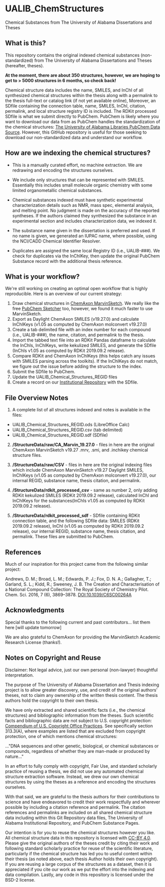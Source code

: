 # UALIB_ChemStructures
Chemical Substances from The University of Alabama Dissertations and Theses

## What is this?
This repository contains the original indexed chemical substances (non-standardized) 
from The University of Alabama Dissertations and Theses (hereafter, theses). 

**At the moment, there are about 350 structures, however, we are hoping to get to > 5000 structures in 6 months, so check back!**

Chemical structure data includes the name, SMILES, and InChI of all synthesized chemical
structures within the thesis along with a permalink to the thesis full-text or 
catalog link (if not yet available online), Moreover, an SDfile containing the connection table, name, 
SMILES, InChI, citation, permalink, and local structure registry ID is included. 
The RDKit processed SDfile is what we submit directly to PubChem. PubChem is likely where you want to download our 
data from as PubChem handles the standardization of the chemical structures:
[The University of Alabama Libraries PubChem Data Source](https://pubchem.ncbi.nlm.nih.gov/source/15645).
However, this GitHub repository is useful for those seeking to download our non-standardized data
and understand our workflow.

## How are we indexing the chemical structures?

* This is a manually curated effort, no machine extraction. 
We are redrawing and encoding the structures ourselves.

* We include only structures that can be represented with SMILES. 
Essentially this includes small molecule organic chemistry with some
limited organometallic chemical substances.

* Chemical substances indexed must have synthetic experimental characterization
details such as NMR, mass spec, elemental analysis, and melting point. 
No judgment is made on the accuracy of the reported syntheses. 
If the authors claimed they synthesized the substance in an experimental section and
includes characterization data, we indexed it. 

* The substance name given in the dissertation is preferred and used. 
If no name is given, we generated an IUPAC name, where possible, using the NCI/CADD
Chemical Identifier Resolver.

* Duplicates are assigned the same local Registry ID (i.e., UALIB-###). We check 
for duplicates via the InChIKey, then update the original PubChem Substance record 
with the additional thesis reference.

## What is your workflow? 

We're still working on creating an optimal open workflow that is highly reproducible. Here is an overview of our current strategy:

1. Draw chemical structures in [ChemAxon MarvinSketch](https://chemaxon.com/products/marvin). We really like the free [PubChem Sketcher](https://pubchem.ncbi.nlm.nih.gov/edit3/index.html) too, however, we found it much faster to use MarvinSketch.
2. Export as Daylight ChemAxon SMILES (v19.27.0) and calculate InChIKeys (v1.05 as computed by ChemAxon molconvert v19.27.0)
3. Create a tab delimited file with an index number for each compound (i.e., UALIB-###), 
the name, citation, and permalink to the thesis. 
4. Import the tabbed text file into an RDKit Pandas dataframe to calculate the 
InChIs, InChIKeys, write kekulized SMILES, and generate the SDfile (InChIs v1.05 as computed by RDKit 2019.09.2 release).
5. Compare RDKit and ChemAxon InChIKeys (this helps catch any issues with SMILES parsing across the toolkits). If the InChIKeys do not match, we figure out the issue before adding the structure to the index.
6. Submit the SDfile to PubChem.
7. Update the UALIB_Chemical_Structures_REGID files
8. Create a record on our [Institutional Repository](https://ir.ua.edu/) with the SDfile.

## File Overview Notes

1. A complete list of all structures indexed and notes is available in the files:

 * UALIB_Chemical_Structures_REGID.ods (LibreOffice Calc)
 * UALIB_Chemical_Structures_REGID.csv (tab delimited)
 * UALIB_Chemical_Structures_REGID.sdf (SDfile)

2. **/StructureData/raw/CA_Marvin_19.27.0** - files in here are the original ChemAxon 
MarvinSketch v19.27 .mrv, .smi, and .inchikey chemical structure files.

2. **/StructureData/raw/CSV** - files in here are the original indexing files which
include ChemAxon MarvinSketch v19.27 Daylight SMILES, InChIKeys (v1.05 as computed by ChemAxon molconvert v19.27.0), our internal REGID, substance name, thesis citation, and permalink.

3. **/StructureData/rdkit_processed_csv** - same as number 2, only adding RDKit kekulized SMILES (RDKit 2019.09.2 release), calculated InChI and InChIKeys for the substances(InChIs v1.05 as computed by RDKit 2019.09.2 release). 

4. **/StructureData/rdkit_processed_sdf** - SDfile containing RDKit connection table, and 
the following SDfile data: SMILES (RDKit 2019.09.2 release), InChI (v1.05 as computed by RDKit 2019.09.2 release), our internal REGID, substance name, thesis citation, and permalink. These files are submitted to PubChem.

## References

Much of our inspiration for this project came from the following similar project:

Andrews, D. M.; Broad, L. M.; Edwards, P. J.; Fox, D. N. A.; Gallagher, T.;
Garland, S. L.; Kidd, R.; Sweeney, J. B. The Creation and Characterisation of 
a National Compound Collection: The Royal Society of Chemistry Pilot. Chem. Sci. 2016,
7 (6), 3869–3878. [DOI:10.1039/C6SC00264A](https://doi.org/10.1039/C6SC00264A)

## Acknowledgments

Special thanks to the following current and past contributors... list them here [will update
tomorrow]

We are also grateful to ChemAxon for providing the MarvinSketch Academic Research License (thanks!). 

## Notes on Copyright and Reuse

Disclaimer: Not legal advice, just our own personal (non-lawyer) thoughtful 
interpretation.

The purpose of The University of Alabama Dissertation and Thesis indexing project 
is to allow greater discovery, use, and credit of the original authors' theses, 
not to claim any ownership of the written thesis content. The thesis authors hold the 
copyright to their own thesis.

We have only extracted and shared scientific facts (i.e., the chemical structures) and bibliographic
information from the theses. Such scientific facts and bibliographic data are not subject 
to U.S. copyright protection: 
[Compendium of U.S. Copyright Office Practices](https://www.copyright.gov/comp3/).
See specifically section 313.3(A), where examples are listed that are excluded 
from copyright protection, one of which mentions chemical structures:

..."DNA sequences and other genetic, biological, or chemical substances or 
compounds, regardless of whether they are man-made or produced by nature..."

In an effort to fully comply with copyright, Fair Use, and standard scholarly 
practice of reusing a thesis, we did not use any automated chemical structure 
extraction software. Instead, we drew our own chemical structures by using 
the theses as a reference and encoding the structures ourselves.

With that said, we are grateful to the thesis authors for their contributions
to science and have endeavored to credit their work respectfully and wherever 
possible by including a citation reference and permalink. The citation references and
permalinks are included on all shared chemical structure data including within
this Git Repository data files, The University of Alabama Institutional Repository,
and PubChem Substance Pages.

Our intention is for you to reuse the chemical structures 
however you like. All chemical structure data in this repository is licensed 
with [CC-BY 4.0](https://creativecommons.org/licenses/by/4.0/). Please give the 
original authors of the theses credit by citing their work and following 
standard scholarly practice for reuse of the scientific literature, 
particularly if the chemical structure has led you to useful content within their 
thesis (as noted above, each thesis Author holds their own copyright). If you are
reusing a large corpus of the structures as a dataset, then it is appreciated 
if you cite our work as we put the effort into the indexing and data compilation. Lastly, any code in this repository is licensed under the BSD-2 license.

